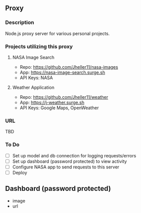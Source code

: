 ## Proxy

### Description

Node.js proxy server for various personal projects.

### Projects utilizing this proxy

1. NASA Image Search

   - Repo: https://github.com/Jheller11/nasa-images
   - App: https://nasa-image-search.surge.sh
   - API Keys: NASA

2. Weather Application

   - Repo: https://github.com/Jheller11/weather
   - App: https://j-weather.surge.sh
   - API Keys: Google Maps, OpenWeather

### URL

TBD

### To Do

- [ ] Set up model and db connection for logging requests/errors
- [ ] Set up dashboard (password protected) to view activity
- [ ] Configure NASA app to send requests to this server
- [ ] Deploy

## Dashboard (password protected)

- image
- url

